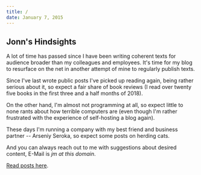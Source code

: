 ```yaml
---
title: /
date: January 7, 2015
---
```


## Jonn's Hindsights

A lot of time has passed since I have been writing coherent texts for
audience broader than my colleagues and employees. It\'s time for my
blog to resurface on the net in another attempt of mine to regularly
publish texts.

Since I've last wrote public posts I've picked up reading again,
being rather serious about it, so expect a fair share of book reviews
(I read over twenty five books in the first three and a half months of
2018).

On the other hand, I'm almost not programming at all, so expect
little to none rants about how terrible computers are (even though
I'm rather frustrated with the experience of self-hosting a blog
again).

These days I'm running a company with my best friend and business
partner -- Arseniy Seroka, so expect some posts on herding cats.

And you can always reach out to me with suggestions about desired
content, E-Mail is _jm at this domain_.

[Read posts here](/posts.html).